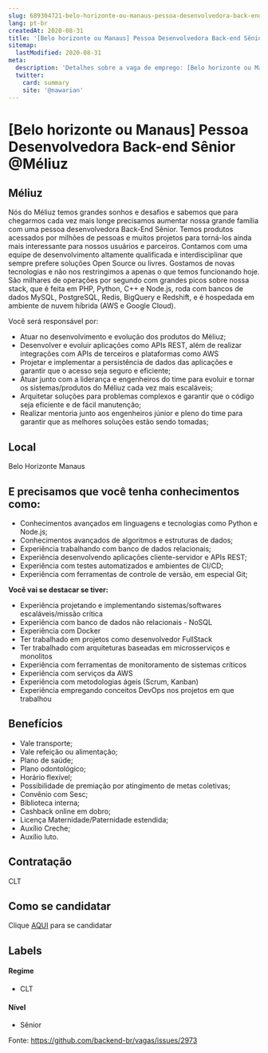 ```yaml
---
slug: 689304721-belo-horizonte-ou-manaus-pessoa-desenvolvedora-back-end-senior-at-meliuz
lang: pt-br
createdAt: 2020-08-31
title: '[Belo horizonte ou Manaus] Pessoa Desenvolvedora Back-end Sênior @Méliuz - Vaga de Emprego'
sitemap:
  lastModified: 2020-08-31
meta:
  description: 'Detalhes sobre a vaga de emprego: [Belo horizonte ou Manaus] Pessoa Desenvolvedora Back-end Sênior @Méliuz'
  twitter:
    card: summary
    site: '@nawarian'
---
```


# [Belo horizonte ou Manaus] Pessoa Desenvolvedora Back-end Sênior @Méliuz



## Méliuz

Nós do Méliuz temos grandes sonhos e desafios e sabemos que para chegarmos cada vez mais longe precisamos aumentar nossa grande família com uma pessoa desenvolvedora Back-End Sênior. Temos produtos acessados por milhões de pessoas e muitos projetos para torná-los ainda mais interessante para nossos usuários e parceiros. Contamos com uma equipe de desenvolvimento altamente qualificada e interdisciplinar que sempre prefere soluções Open Source ou livres.
Gostamos de novas tecnologias e não nos restringimos a apenas o que temos funcionando hoje. São milhares de operações por segundo com grandes picos sobre nossa stack, que é feita em PHP, Python, C++ e Node.js, roda com bancos de dados MySQL, PostgreSQL, Redis, BigQuery e Redshift, e é hospedada em ambiente de nuvem híbrida (AWS e Google Cloud).

Você será responsável por:
- Atuar no desenvolvimento e evolução dos produtos do Méliuz;
- Desenvolver e evoluir aplicações como APIs REST, além de realizar integrações com APIs de terceiros e plataformas como AWS
- Projetar e implementar a persistência de dados das aplicações e garantir que o acesso seja seguro e eficiente;
- Atuar junto com a liderança e engenheiros do time para evoluir e tornar os sistemas/produtos do Méliuz cada vez mais escaláveis;
- Arquitetar soluções para problemas complexos e garantir que o código seja eficiente e de fácil manutenção;
- Realizar mentoria junto aos engenheiros júnior e pleno do time para garantir que as melhores soluções estão sendo tomadas;

## Local
Belo Horizonte 
Manaus

## E precisamos que você tenha conhecimentos como:
- Conhecimentos avançados em linguagens e tecnologias como Python e Node.js;
- Conhecimentos avançados de algoritmos e estruturas de dados;
- Experiência trabalhando com banco de dados relacionais;
- Experiência desenvolvendo aplicações cliente-servidor e APIs REST;
- Experiência com testes automatizados e ambientes de CI/CD;
- Experiência com ferramentas de controle de versão, em especial Git;

**Você vai se destacar se tiver:**
- Experiência projetando e implementando sistemas/softwares escaláveis/missão crítica
- Experiência com banco de dados não relacionais - NoSQL
- Experiência com Docker
- Ter trabalhado em projetos como desenvolvedor FullStack
- Ter trabalhado com arquiteturas baseadas em microsserviços e monolitos
- Experiência com ferramentas de monitoramento de sistemas críticos
- Experiência com serviços da AWS 
- Experiência com metodologias ágeis (Scrum, Kanban)
- Experiência empregando conceitos DevOps nos projetos em que trabalhou

## Benefícios
- Vale transporte;
- Vale refeição ou alimentação;
- Plano de saúde;
- Plano odontológico;
- Horário flexível;
- Possibilidade de premiação por atingimento de metas coletivas;
- Convênio com Sesc;
- Biblioteca interna;
- Cashback online em dobro;
- Licença Maternidade/Paternidade estendida;
- Auxílio Creche;
- Auxílio luto.

## Contratação
CLT

## Como se candidatar

Clique [AQUI](https://jobs.lever.co/meliuz) para se candidatar

## Labels

#### Regime
- CLT

#### Nível
- Sênior





Fonte: https://github.com/backend-br/vagas/issues/2973